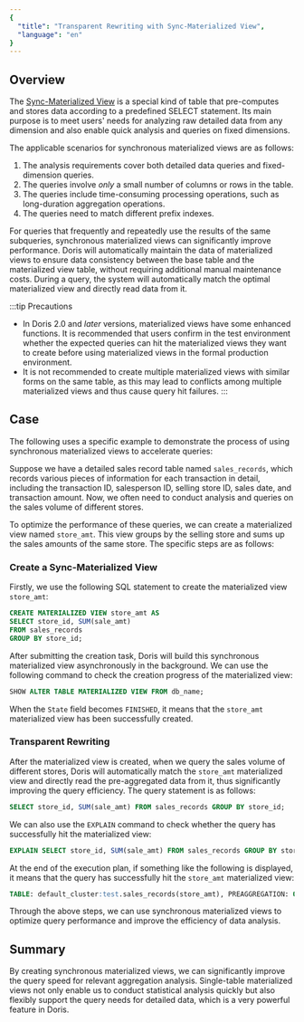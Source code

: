 ```yaml
---
{
  "title": "Transparent Rewriting with Sync-Materialized View",
  "language": "en"
}
---
```


## Overview

The [Sync-Materialized View](../../materialized-view/sync-materialized-view.md) is a special kind of table that pre-computes and stores data according to a predefined SELECT statement. Its main purpose is to meet users' needs for analyzing raw detailed data from any dimension and also enable quick analysis and queries on fixed dimensions.

The applicable scenarios for synchronous materialized views are as follows:

1. The analysis requirements cover both detailed data queries and fixed-dimension queries.
2. The queries involve *only* a small number of columns or rows in the table.
3. The queries include time-consuming processing operations, such as long-duration aggregation operations.
4. The queries need to match different prefix indexes.

For queries that frequently and repeatedly use the results of the same subqueries, synchronous materialized views can significantly improve performance. Doris will automatically maintain the data of materialized views to ensure data consistency between the base table and the materialized view table, without requiring additional manual maintenance costs. During a query, the system will automatically match the optimal materialized view and directly read data from it.

:::tip Precautions
- In Doris 2.0 and *later* versions, materialized views have some enhanced functions. It is recommended that users confirm in the test environment whether the expected queries can hit the materialized views they want to create before using materialized views in the formal production environment.
- It is not recommended to create multiple materialized views with similar forms on the same table, as this may lead to conflicts among multiple materialized views and thus cause query hit failures.
  :::

## Case

The following uses a specific example to demonstrate the process of using synchronous materialized views to accelerate queries:

Suppose we have a detailed sales record table named `sales_records`, which records various pieces of information for each transaction in detail, including the transaction ID, salesperson ID, selling store ID, sales date, and transaction amount. Now, we often need to conduct analysis and queries on the sales volume of different stores.

To optimize the performance of these queries, we can create a materialized view named `store_amt`. This view groups by the selling store and sums up the sales amounts of the same store. The specific steps are as follows:

### Create a Sync-Materialized View

Firstly, we use the following SQL statement to create the materialized view `store_amt`:

```sql
CREATE MATERIALIZED VIEW store_amt AS 
SELECT store_id, SUM(sale_amt) 
FROM sales_records
GROUP BY store_id;
```

After submitting the creation task, Doris will build this synchronous materialized view asynchronously in the background. We can use the following command to check the creation progress of the materialized view:

```sql
SHOW ALTER TABLE MATERIALIZED VIEW FROM db_name;
```

When the `State` field becomes `FINISHED`, it means that the `store_amt` materialized view has been successfully created.

### Transparent Rewriting

After the materialized view is created, when we query the sales volume of different stores, Doris will automatically match the `store_amt` materialized view and directly read the pre-aggregated data from it, thus significantly improving the query efficiency. The query statement is as follows:

```sql
SELECT store_id, SUM(sale_amt) FROM sales_records GROUP BY store_id;
```

We can also use the `EXPLAIN` command to check whether the query has successfully hit the materialized view:

```sql
EXPLAIN SELECT store_id, SUM(sale_amt) FROM sales_records GROUP BY store_id;
```

At the end of the execution plan, if something like the following is displayed, it means that the query has successfully hit the `store_amt` materialized view:

```sql
TABLE: default_cluster:test.sales_records(store_amt), PREAGGREGATION: ON
```

Through the above steps, we can use synchronous materialized views to optimize query performance and improve the efficiency of data analysis.

## Summary

By creating synchronous materialized views, we can significantly improve the query speed for relevant aggregation analysis. Single-table materialized views not only enable us to conduct statistical analysis quickly but also flexibly support the query needs for detailed data, which is a very powerful feature in Doris. 
